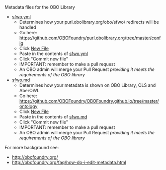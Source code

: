 Metadata files for the OBO Library

 * [sfwo.yml](sfwo.yml)
     * Determines how your purl.obolibrary.org/obo/sfwo/ redirects will be handled
     * Go here: https://github.com/OBOFoundry/purl.obolibrary.org/tree/master/config
     * Click [New File](https://github.com/OBOFoundry/purl.obolibrary.org/new/master/config)
     * Paste in the contents of [sfwo.yml](sfwo.yml)
     * Click "Commit new file"
     * IMPORTANT: remember to make a pull request
     * An OBO admin will merge your Pull Request *providing it meets the requirements of the OBO library*
 * [sfwo.md](sfwo.md)
     * Determines how your metadata is shown on OBO Library, OLS and AberOWL
     * Go here: https://github.com/OBOFoundry/OBOFoundry.github.io/tree/master/ontology
     * Click [New File](https://github.com/OBOFoundry/OBOFoundry.github.io/new/master/ontology)
     * Paste in the contents of [sfwo.md](sfwo.md)
     * Click "Commit new file"
     * IMPORTANT: remember to make a pull request
     * An OBO admin will merge your Pull Request *providing it meets the requirements of the OBO library*

For more background see:

 * http://obofoundry.org/
 * http://obofoundry.org/faq/how-do-i-edit-metadata.html
